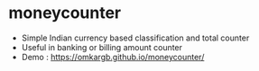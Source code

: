 # moneycounter
- Simple Indian currency based classification and total counter 
- Useful in banking or billing amount counter
- Demo : https://omkargb.github.io/moneycounter/
